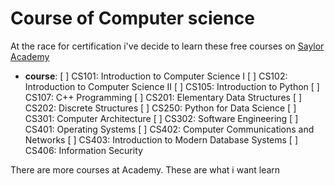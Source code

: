 # Course of Computer science

At the race for certification i've decide to learn these free courses on [Saylor Academy](https://learn.saylor.org/course/CS101)

- __course__:
  [ ] CS101: Introduction to Computer Science I
  [ ] CS102: Introduction to Computer Science II
  [ ] CS105: Introduction to Python
  [ ] CS107: C++ Programming
  [ ] CS201: Elementary Data Structures
  [ ] CS202: Discrete Structures
  [ ] CS250: Python for Data Science
  [ ] CS301: Computer Architecture
  [ ] CS302: Software Engineering
  [ ] CS401: Operating Systems
  [ ] CS402: Computer Communications and Networks
  [ ] CS403: Introduction to Modern Database Systems
  [ ] CS406: Information Security

There are more courses at Academy. These are what i want learn